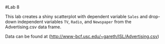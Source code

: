 #Lab 8

This lab creates a shiny scatterplot with dependent variable `Sales` and drop-down independent variables `TV`, `Radio`, and `Newspaper` from the Advertising.csv data frame.

Data can be found at (http://www-bcf.usc.edu/~gareth/ISL/Advertising.csv)